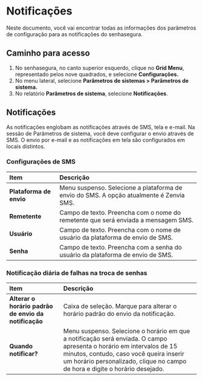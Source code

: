 # Notificações

Neste documento, você vai encontrar todas as informações dos parâmetros de configuração para as notificações do senhasegura.

## Caminho para acesso

1. No senhasegura, no canto superior esquerdo, clique no **Grid Menu**, representado pelos nove quadrados, e selecione **Configurações.**  
2. No menu lateral, selecione **Parâmetros de sistemas \> Parâmetros de sistema.**  
3. No relatório **Parâmetros de sistema**, selecione **Notificações**.

## Notificações

As notificações englobam as notificações através de SMS, tela e e-mail. Na sessão de Parâmetros de sistema, você deve configurar o envio através de SMS. O envio por e-mail e as notificações em tela são configurados em locais distintos.

### Configurações de SMS

| Item | Descrição |
| :---- | :---- |
| **Plataforma de envio** | Menu suspenso. Selecione a plataforma de envio do SMS. A opção atualmente é Zenvia SMS. |
| **Remetente** | Campo de texto. Preencha com o nome do remetente que será enviada a mensagem SMS. |
| **Usuário** | Campo de texto. Preencha com o nome de usuário da plataforma de envio de SMS. |
| **Senha** | Campo de texto. Preencha com a senha do usuário da plataforma de envio de SMS. |

### Notificação diária de falhas na troca de senhas

| Item | Descrição |
| :---- | :---- |
| **Alterar o horário padrão de envio da notificação** | Caixa de seleção. Marque para alterar o horário padrão do envio da notificação. |
| **Quando notificar?** | Menu suspenso. Selecione o horário em que a notificação será enviada. O campo apresenta o horário em intervalos de 15 minutos, contudo, caso você queira inserir um horário personalizado, clique no campo de hora e digite o horário desejado. |

